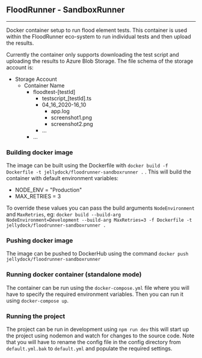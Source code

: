 ## FloodRunner - SandboxRunner

---

Docker container setup to run flood element tests. This container is used within the FloodRunner eco-system to run individual tests and then upload the results.

Currently the container only supports downloading the test script and uploading the results to Azure Blob Storage. The file schema of the storage account is:

- Storage Account
  - Container Name
    - floodtest-[testId]
      - testscript\_[testId].ts
      - 04_16_2020-16_10
        - app.log
        - screenshot1.png
        - screenshot2.png
      - ...
    - ...

### Building docker image

The image can be built using the Dockerfile with `docker build -f Dockerfile -t jellydock/floodrunner-sandboxrunner .` . This will build the container with default environment variables:

- NODE_ENV = "Production"
- MAX_RETRIES = 3

To override these values you can pass the build arguments `NodeEnvironment` and `MaxRetries`, eg:
`docker build --build-arg NodeEnvironment=Development --build-arg MaxRetries=3 -f Dockerfile -t jellydock/floodrunner-sandboxrunner .`

### Pushing docker image

The image can be pushed to DockerHub using the command `docker push jellydock/floodrunner-sandboxrunner`

### Running docker container (standalone mode)

The container can be run using the `docker-compose.yml` file where you will have to specify the required environment variables. Then you can run it using `docker-compose up`.

### Running the project

The project can be run in development using `npm run dev` this will start up the project using nodemon and watch for changes to the source code. Note that you will have to rename the config file in the config directory from `default.yml.bak` to `default.yml` and populate the required settings.
